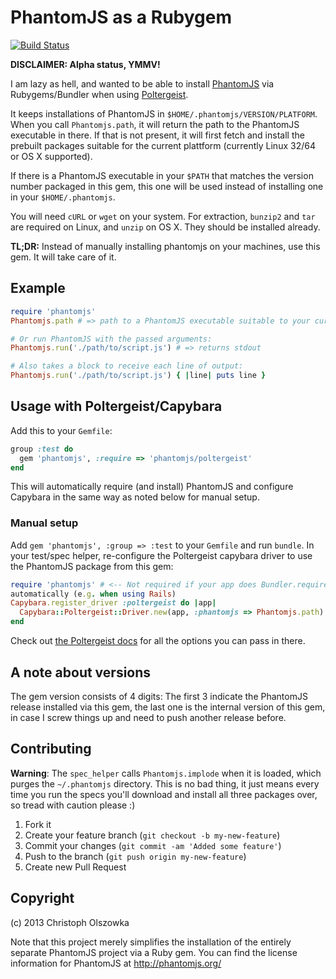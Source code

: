 # PhantomJS as a Rubygem

[![Build Status](https://travis-ci.org/colszowka/phantomjs-gem.png?branch=master)](https://travis-ci.org/colszowka/phantomjs-gem)

**DISCLAIMER: Alpha status, YMMV!**

I am lazy as hell, and wanted to be able to install
[PhantomJS](http://phantomjs.org) via Rubygems/Bundler when using
[Poltergeist](https://github.com/jonleighton/poltergeist).

It keeps installations of PhantomJS in `$HOME/.phantomjs/VERSION/PLATFORM`.
When you call `Phantomjs.path`, it will return the path to the PhantomJS
executable in there. If that is not present, it will first fetch and install the
prebuilt packages suitable for the current plattform (currently Linux 32/64 or
OS X supported).

If there is a PhantomJS executable in your `$PATH` that matches the version
number packaged in this gem, this one will be used instead of installing one in
your `$HOME/.phantomjs`.

You will need `cURL` or `wget` on your system. For extraction, `bunzip2` and
`tar` are required on Linux, and `unzip` on OS X. They should be installed
already.

**TL;DR:** Instead of manually installing phantomjs on your machines, use this
gem. It will take care of it.

## Example
```ruby
require 'phantomjs'
Phantomjs.path # => path to a PhantomJS executable suitable to your current platform. Will install before return when not installed yet.

# Or run PhantomJS with the passed arguments:
Phantomjs.run('./path/to/script.js') # => returns stdout

# Also takes a block to receive each line of output:
Phantomjs.run('./path/to/script.js') { |line| puts line }
```

## Usage with Poltergeist/Capybara

Add this to your `Gemfile`:
```ruby
group :test do
  gem 'phantomjs', :require => 'phantomjs/poltergeist'
end
```

This will automatically require (and install) PhantomJS and configure Capybara
in the same way as noted below for manual setup.

### Manual setup

Add `gem 'phantomjs', :group => :test` to your `Gemfile` and run `bundle`. In
your test/spec helper, re-configure the Poltergeist capybara driver to use the
PhantomJS package from this gem:

```ruby
require 'phantomjs' # <-- Not required if your app does Bundler.require
automatically (e.g. when using Rails)
Capybara.register_driver :poltergeist do |app|
  Capybara::Poltergeist::Driver.new(app, :phantomjs => Phantomjs.path)
end
```

Check out
[the Poltergeist docs](https://github.com/jonleighton/poltergeist#customization)
for all the options you can pass in there.

## A note about versions

The gem version consists of 4 digits: The first 3 indicate the PhantomJS release
installed via this gem, the last one is the internal version of this gem, in
case I screw things up and need to push another release before.

## Contributing

**Warning**: The `spec_helper` calls `Phantomjs.implode` when it is loaded,
which purges the `~/.phantomjs` directory. This is no bad thing, it just means
every time you run the specs you'll download and install all three packages
over, so tread with caution please :)

1. Fork it
2. Create your feature branch (`git checkout -b my-new-feature`)
3. Commit your changes (`git commit -am 'Added some feature'`)
4. Push to the branch (`git push origin my-new-feature`)
5. Create new Pull Request

## Copyright

(c) 2013 Christoph Olszowka

Note that this project merely simplifies the installation of the entirely
separate PhantomJS project via a Ruby gem. You can find the license information
for PhantomJS at http://phantomjs.org/
